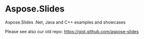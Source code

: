 # Aspose.Slides
Aspose.Slides .Net, Java and C++ examples and showcases

Please see also our old repo: https://gist.github.com/aspose-slides
